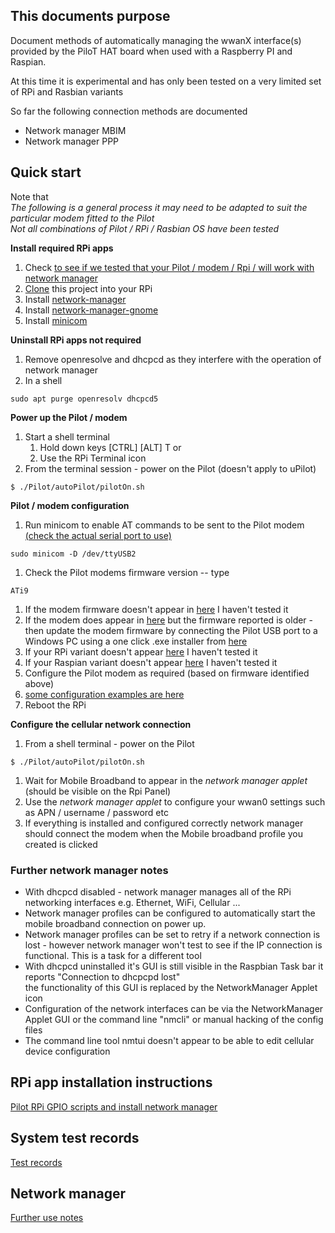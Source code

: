 ## This documents purpose 
Document methods of automatically managing the wwanX interface(s) provided by the PiloT 
HAT board when used with a Raspberry PI and Raspian.

At this time it is experimental and has only been tested on a very limited set of RPi
 and Rasbian variants 

So far the following connection methods are documented
* Network manager MBIM
* Network manager PPP

## Quick start

  

Note that  
*The following is a general process it may need 
to be adapted to suit the particular modem fitted to the Pilot*  
*Not all combinations of Pilot / RPi / Rasbian OS have been tested*  

**Install required RPi apps**  

1. Check [to see if we tested that your Pilot / modem / Rpi /  will work with network
 manager](./test_configurationRecords.md)
1. [Clone](./git.md#checkout) this project into your RPi
1. Install [network-manager](./instructions_howToInstall_gpioAndNetworkManager.md#install-network-manager)
1. Install [network-manager-gnome](./instructions_howToInstall_gpioAndNetworkManager.md#install-network-manager-gnome)
1. Install [minicom](./instructions_howToInstall_gpioAndNetworkManager.md#install-minicom)

**Uninstall RPi apps not required**

1. Remove openresolve and dhcpcd as they interfere with the operation of network manager
1. In a shell
```
sudo apt purge openresolv dhcpcd5
```

**Power up the Pilot / modem**  
 
1. Start a shell terminal 
   1. Hold down keys [CTRL] [ALT] T or 
   1. Use the RPi Terminal icon
1. From the terminal session - power on the Pilot (doesn't apply to uPilot)
```
$ ./Pilot/autoPilot/pilotOn.sh
```

**Pilot / modem configuration**  
1. Run minicom to enable AT commands to be sent to the Pilot modem [(check the actual serial port to use)](test_configurationRecords.md)
```
sudo minicom -D /dev/ttyUSB2
```
1. Check the Pilot modems firmware version -- type 
```
ATi9
```
  1. If the modem firmware doesn't appear in [here](test_configurationRecords.md) I haven't tested it
  1. If the modem does appear in [here](test_configurationRecords.md) but the
 firmware reported is older - then update the modem firmware by connecting the 
 Pilot USB port to a Windows PC using a 
one click .exe installer from [here](https://source.sierrawireless.com/)   
  1. If your RPi variant doesn't appear [here](test_configurationRecords.md) I haven't tested it
  1. If your Raspian variant doesn't appear [here](test_configurationRecords.md) I haven't tested it
1. Configure the Pilot modem as required (based on firmware identified above)
  1. [some configuration examples are here](test_configurationRecords.md)
1. Reboot the RPi

  
**Configure the cellular network connection**  
1. From a shell terminal - power on the Pilot
```
$ ./Pilot/autoPilot/pilotOn.sh
```
1. Wait for Mobile Broadband to appear in the *network manager applet* (should be visible on the Rpi Panel)
1. Use the *network manager applet*  to configure 
your wwan0 settings such as APN / username / password etc
1. If everything is installed and configured correctly network manager should 
 connect the modem when the Mobile broadband profile you created is clicked

### Further network manager notes
* With dhcpcd disabled - network manager manages all of the RPi networking interfaces
 e.g. Ethernet, WiFi, Cellular ...
* Network manager profiles can be configured to automatically start the 
mobile broadband connection on power up.   
* Network manager profiles can be set to retry if a network connection is lost - however network manager 
won't test to see if the IP connection is functional. This is a task for a different tool 
* With dhcpcd uninstalled it's GUI is still visible in the Raspbian Task bar
it reports "Connection to dhcpcpd lost"   
the functionality of this GUI is replaced by the NetworkManager Applet icon  
* Configuration of the network interfaces can be via the NetworkManager Applet GUI or the command 
line "nmcli" or 
manual hacking of the config files  
* The command line tool nmtui doesn't appear to be able to edit cellular device configuration


## RPi app installation instructions
[Pilot RPi GPIO scripts and install network manager](./instructions_howToInstall_gpioAndNetworkManager.md)  


## System test records

[Test records](test_configurationRecords.md)  

## Network manager 

[Further use notes](./instructions_networkManager.md#connection-start)  


